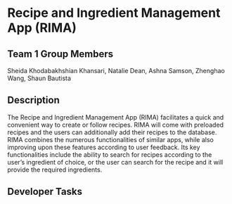 # Recipe and Ingredient Management App (RIMA)

## Team 1 Group Members
Sheida Khodabakhshian Khansari, Natalie Dean, Ashna Samson, Zhenghao Wang, Shaun Bautista

## Description
The Recipe and Ingredient Management App (RIMA) facilitates a quick and convenient way to create or follow recipes. RIMA will come with preloaded recipes and the users can additionally add their recipes to the database. RIMA combines the numerous functionalities of similar apps, while also improving upon these features according to user feedback. Its key functionalities include the ability to search for recipes according to the user’s ingredient of choice, or the user can search for the recipe and it will provide the required ingredients.

## Developer Tasks